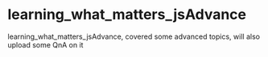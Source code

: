 # learning_what_matters_jsAdvance
learning_what_matters_jsAdvance, covered some advanced topics, will also upload some QnA on it
